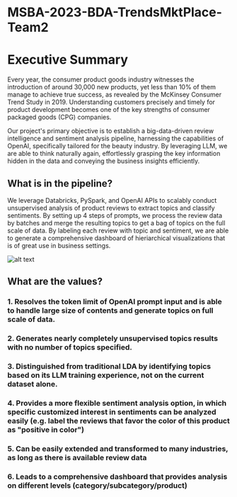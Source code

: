 # MSBA-2023-BDA-TrendsMktPlace-Team2
# Executive Summary

Every year, the consumer product goods industry witnesses the introduction of around 30,000 new products, yet less than 10% of them manage to achieve true success, as revealed by the McKinsey Consumer Trend Study in 2019. Understanding customers precisely and timely for product development becomes one of the key strengths of consumer packaged goods (CPG) companies. 

Our project's primary objective is to establish a big-data-driven review intelligence and sentiment analysis pipeline, harnessing the capabilities of OpenAI, specifically tailored for the beauty industry. By leveraging LLM, we are able to think naturally again, effortlessly grasping the key information hidden in the data and conveying the business insights efficiently. 

## What is in the pipeline? 

We leverage Databricks, PySpark, and OpenAI APIs to scalably conduct unsupervised analysis of product reviews to extract topics and classify sentiments. By setting up 4 steps of prompts, we process the review data by batches and merge the resulting topics to get a bag of topics on the full scale of data. By labeling each review with topic and sentiment, we are able to generate a comprehensive dashboard of hieriarchical visualizations that is of great use in business settings. 

![alt text](https://github.com/Xingyue-Wang47/MSBA-2023-BDA-TrendsMktPlace-Team2/blob/main/Pipeline%20Flowchart)

## What are the values? 

### 1. Resolves the token limit of OpenAI prompt input and is able to handle large size of contents and generate topics on full scale of data. 
### 2. Generates nearly completely unsupervised topics results with no number of topics specified. 
### 3. Distinguished from traditional LDA by identifying topics based on its LLM training experience, not on the current dataset alone. 
### 4. Provides a more flexible sentiment analysis option, in which specific customized interest in sentiments can be analyzed easily (e.g. label the reviews that favor the color of this product as "positive in color")
### 5. Can be easily extended and transformed to many industries, as long as there is available review data
### 6. Leads to a comprehensive dashboard that provides analysis on different levels (category/subcategory/product)
